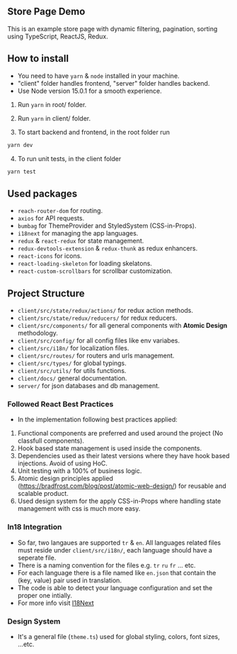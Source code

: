 ## Store Page Demo

This is an example store page with dynamic filtering, pagination, sorting using TypeScript, ReactJS, Redux.

## How to install

- You need to have `yarn` & `node` installed in your machine.
- "client" folder handles frontend, "server" folder handles backend.
- Use Node version 15.0.1 for a smooth experience.

1. Run `yarn` in root/ folder.
2. Run `yarn` in client/ folder.

3. To start backend and frontend, in the root folder run

```bash
yarn dev
```

4. To run unit tests, in the client folder

```bash
yarn test
```

## Used packages

- `reach-router-dom` for routing.
- `axios` for API requests.
- `bumbag` for ThemeProvider and StyledSystem (CSS-in-Props).
- `i18next` for managing the app languages.
- `redux` & `react-redux` for state management.
- `redux-devtools-extension` & `redux-thunk` as redux enhancers.
- `react-icons` for icons.
- `react-loading-skeleton` for loading skelatons.
- `react-custom-scrollbars` for scrollbar customization.

## Project Structure

- `client/src/state/redux/actions/` for redux action methods.
- `client/src/state/redux/reducers/` for redux reducers.
- `client/src/components/` for all general components with **Atomic Design** methodology.
- `client/src/config/` for all config files like env variabes.
- `client/src/i18n/` for localization files.
- `client/src/routes/` for routers and urls management.
- `client/src/types/` for global typings.
- `client/src/utils/` for utils functions.
- `client/docs/` general documentation.
- `server/` for json databases and db management.

### Followed React Best Practices

- In the implementation following best practices applied:

1. Functional components are preferred and used around the project (No classfull components).
2. Hook based state management is used inside the components.
3. Dependencies used as their latest versions where they have hook based injections. Avoid of using HoC.
4. Unit testing with a 100% of business logic.
5. Atomic design principles applied (https://bradfrost.com/blog/post/atomic-web-design/) for reusable and scalable product.
6. Used design system for the apply CSS-in-Props where handling state management with css is much more easy.

### In18 Integration

- So far, two langaues are supported `tr` & `en`. All languages related files must reside under `client/src/i18n/`, each language should have a seperate file.
- There is a naming convention for the files e.g. `tr` `ru` `fr` ... etc.
- For each language there is a file named like `en.json` that contain the (key, value) pair used in translation.
- The code is able to detect your language configuration and set the proper one intially.
- For more info visit [I18Next](https://www.i18next.com/)

### Design System

- It's a general file (`theme.ts`) used for global styling, colors, font sizes, ...etc.
